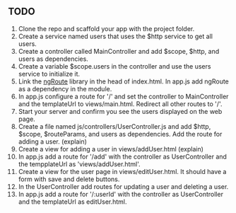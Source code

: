 ## TODO 

1. Clone the repo and scaffold your app with the project folder.
2. Create a service named users that uses the $http service 
to get all users.
3. Create a controller called MainController and add $scope, $http, and users as dependencies. 
4. Create a variable $scope.users in the controller and use the
users service to initialize it.
5. Link the [ngRoute](https://ajax.googleapis.com/ajax/libs/angularjs/1.4.9/angular-route.min.js) library in the head of index.html. In app.js add ngRoute as a dependency in the module. 
6. In app.js configure a route for '/' and set the controller to
MainController and the templateUrl to views/main.html. Redirect all other routes to '/'.
7. Start your server and confirm you see the users displayed on the web page.
8. Create a file named js/controllers/UserController.js and add $http, $scope, $routeParams, and users as dependencies. Add the route for adding a user. (explain)
9. Create a view for adding a user in views/addUser.html (explain)
10. In app.js add a route for '/add' with the controller as UserController and the tempplateUrl as 'views/addUser.html'.
11. Create a view for the user page in views/editUser.html.  It should have a form with save and delete buttons.  
12. In the UserController add routes for updating a user and deleting a user. 
13. In app.js add a route for '/:userId' with the controller as UserController and the templateUrl as editUser.html.
